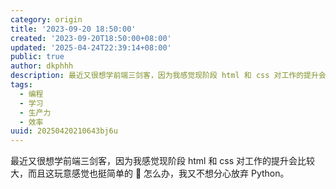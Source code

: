 ```yaml
---
category: origin
title: '2023-09-20 18:50:00'
created: '2023-09-20T18:50:00+08:00'
updated: '2025-04-24T22:39:14+08:00'
public: true
author: dkphhh
description: 最近又很想学前端三剑客，因为我感觉现阶段 html 和 css 对工作的提升会比较大……
tags:
  - 编程
  - 学习
  - 生产力
  - 效率
uuid: 20250420210643bj6u
---
```


最近又很想学前端三剑客，因为我感觉现阶段 html 和 css 对工作的提升会比较大，而且这玩意感觉也挺简单的 🥹 怎么办，我又不想分心放弃 Python。
